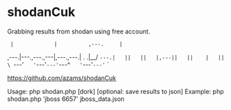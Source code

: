 # shodanCuk
Grabbing results from shodan using free account.


     |             |          ,---.     |
,---.|---.,---.,---|,---.,---.|    .   .|__/
`---.|   ||   ||   |,---||   ||    |   ||  \
`---'`   '`---'`---'`---^`   '`---'`---'`   `

https://github.com/azams/shodanCuk

Usage: php shodan.php [dork] [optional: save results to json]
Example: php shodan.php 'jboss 6657' jboss_data.json
